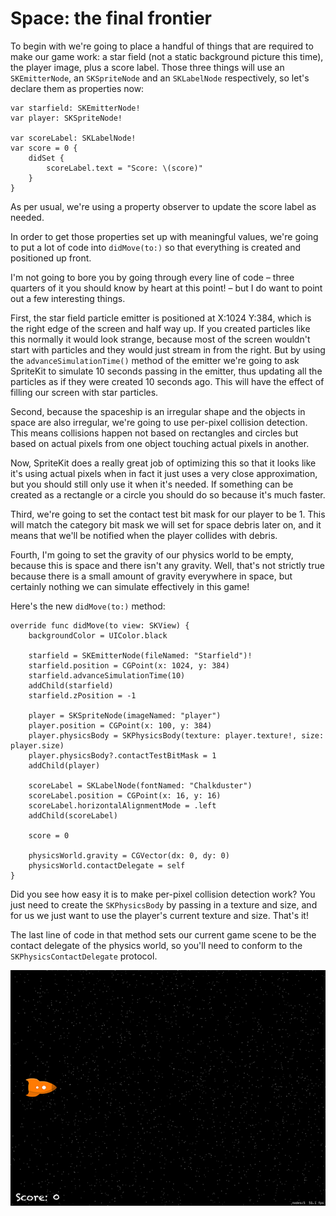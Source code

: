 # Space: the final frontier

To begin with we're going to place a handful of things that are required to make our game work: a star field (not a static background picture this time), the player image, plus a score label. Those three things will use an `SKEmitterNode`, an `SKSpriteNode` and an `SKLabelNode` respectively, so let's declare them as properties now:

    var starfield: SKEmitterNode!
    var player: SKSpriteNode!

    var scoreLabel: SKLabelNode!
    var score = 0 {
        didSet {
            scoreLabel.text = "Score: \(score)"
        }
    }

As per usual, we're using a property observer to update the score label as needed.

In order to get those properties set up with meaningful values, we're going to put a lot of code into `didMove(to:)` so that everything is created and positioned up front.

I'm not going to bore you by going through every line of code – three quarters of it you should know by heart at this point! – but I do want to point out a few interesting things.

First, the star field particle emitter is positioned at X:1024 Y:384, which is the right edge of the screen and half way up. If you created particles like this normally it would look strange, because most of the screen wouldn't start with particles and they would just stream in from the right. But by using the `advanceSimulationTime()` method of the emitter we're going to ask SpriteKit to simulate 10 seconds passing in the emitter, thus updating all the particles as if they were created 10 seconds ago. This will have the effect of filling our screen with star particles.

Second, because the spaceship is an irregular shape and the objects in space are also irregular, we're going to use per-pixel collision detection. This means collisions happen not based on rectangles and circles but based on actual pixels from one object touching actual pixels in another.

Now, SpriteKit does a really great job of optimizing this so that it looks like it's using actual pixels when in fact it just uses a very close approximation, but you should still only use it when it's needed. If something can be created as a rectangle or a circle you should do so because it's much faster.

Third, we're going to set the contact test bit mask for our player to be 1. This will match the category bit mask we will set for space debris later on, and it means that we'll be notified when the player collides with debris.

Fourth, I'm going to set the gravity of our physics world to be empty, because this is space and there isn't any gravity. Well, that's not strictly true because there is a small amount of gravity everywhere in space, but certainly nothing we can simulate effectively in this game!

Here's the new `didMove(to:)` method:

    override func didMove(to view: SKView) {
        backgroundColor = UIColor.black

        starfield = SKEmitterNode(fileNamed: "Starfield")!
        starfield.position = CGPoint(x: 1024, y: 384)
        starfield.advanceSimulationTime(10)
        addChild(starfield)
        starfield.zPosition = -1

        player = SKSpriteNode(imageNamed: "player")
        player.position = CGPoint(x: 100, y: 384)
        player.physicsBody = SKPhysicsBody(texture: player.texture!, size: player.size)
        player.physicsBody?.contactTestBitMask = 1
        addChild(player)

        scoreLabel = SKLabelNode(fontNamed: "Chalkduster")
        scoreLabel.position = CGPoint(x: 16, y: 16)
        scoreLabel.horizontalAlignmentMode = .left
        addChild(scoreLabel)

        score = 0

        physicsWorld.gravity = CGVector(dx: 0, dy: 0)
        physicsWorld.contactDelegate = self
    }

Did you see how easy it is to make per-pixel collision detection work? You just need to create the `SKPhysicsBody` by passing in a texture and size, and for us we just want to use the player's current texture and size. That's it!

The last line of code in that method sets our current game scene to be the contact delegate of the physics world, so you'll need to conform to the `SKPhysicsContactDelegate` protocol.

![Our basic game has the user piloting a space rocket through space.](23-1.png)

